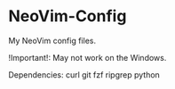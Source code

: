# NeoVim-Config
My NeoVim config files.

!Important!: May not work on the Windows.

Dependencies:
  curl
  git
  fzf
  ripgrep
  python
